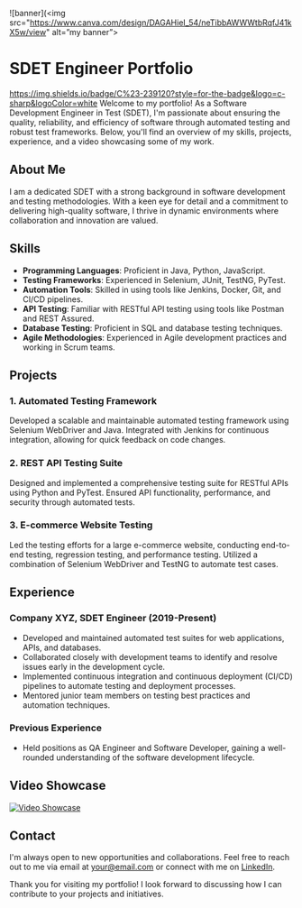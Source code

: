 ![banner](<img src="https://www.canva.com/design/DAGAHieI_54/neTibbAWWWtbRqfJ41kX5w/view" alt=”my banner”>
# SDET Engineer Portfolio
https://img.shields.io/badge/C%23-239120?style=for-the-badge&logo=c-sharp&logoColor=white
Welcome to my portfolio! As a Software Development Engineer in Test (SDET), I'm passionate about ensuring the quality, reliability, and efficiency of software through automated testing and robust test frameworks. Below, you'll find an overview of my skills, projects, experience, and a video showcasing some of my work.

## About Me

I am a dedicated SDET with a strong background in software development and testing methodologies. With a keen eye for detail and a commitment to delivering high-quality software, I thrive in dynamic environments where collaboration and innovation are valued.

## Skills

- **Programming Languages**: Proficient in Java, Python, JavaScript.
- **Testing Frameworks**: Experienced in Selenium, JUnit, TestNG, PyTest.
- **Automation Tools**: Skilled in using tools like Jenkins, Docker, Git, and CI/CD pipelines.
- **API Testing**: Familiar with RESTful API testing using tools like Postman and REST Assured.
- **Database Testing**: Proficient in SQL and database testing techniques.
- **Agile Methodologies**: Experienced in Agile development practices and working in Scrum teams.

## Projects

### 1. Automated Testing Framework

Developed a scalable and maintainable automated testing framework using Selenium WebDriver and Java. Integrated with Jenkins for continuous integration, allowing for quick feedback on code changes.

### 2. REST API Testing Suite

Designed and implemented a comprehensive testing suite for RESTful APIs using Python and PyTest. Ensured API functionality, performance, and security through automated tests.

### 3. E-commerce Website Testing

Led the testing efforts for a large e-commerce website, conducting end-to-end testing, regression testing, and performance testing. Utilized a combination of Selenium WebDriver and TestNG to automate test cases.

## Experience

### Company XYZ, SDET Engineer (2019-Present)

- Developed and maintained automated test suites for web applications, APIs, and databases.
- Collaborated closely with development teams to identify and resolve issues early in the development cycle.
- Implemented continuous integration and continuous deployment (CI/CD) pipelines to automate testing and deployment processes.
- Mentored junior team members on testing best practices and automation techniques.

### Previous Experience

- Held positions as QA Engineer and Software Developer, gaining a well-rounded understanding of the software development lifecycle.

## Video Showcase

[![Video Showcase](https://img.youtube.com/vi/YOUR_VIDEO_ID_HERE/0.jpg)](https://www.youtube.com/watch?v=ROhmalidMfU)

## Contact

I'm always open to new opportunities and collaborations. Feel free to reach out to me via email at [your@email.com](mailto:your@email.com) or connect with me on [LinkedIn](https://www.linkedin.com/in/yourprofile).

Thank you for visiting my portfolio! I look forward to discussing how I can contribute to your projects and initiatives.
